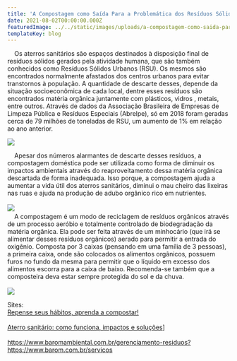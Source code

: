 ```yaml
---
title: 'A Compostagem como Saída Para a Problemática dos Resíduos Sólidos no Brasil'
date: 2021-08-02T00:00:00.000Z
featuredImage: ../../static/images/uploads/a-compostagem-como-saida-para-a-problematica-dos-residuos-solidos-no-brasil.jpg
templateKey: blog
---
```


<p>
  <span style="font-weight: 400;">
      Os aterros sanitários são espaços destinados à disposição final de resíduos sólidos gerados pela atividade humana, que são também conhecidos como Resíduos Sólidos Urbanos (RSU). Os mesmos são encontrados normalmente afastados dos centros urbanos para evitar transtornos à população. A quantidade de descarte desses, depende da situação socioeconômica de cada local, dentre esses resíduos são encontrados matéria orgânica juntamente com plásticos, vidros , metais, entre outros. Através de dados da Associação Brasileira de Empresas de Limpeza Pública e Resíduos Especiais (Abrelpe), só em 2018 foram geradas cerca de 79 milhões de toneladas de RSU, um aumento de 1% em relação ao ano anterior.
  </span>
</p>
<p>
  <img class="aligncenter" src="https://media.giphy.com/media/2p15M2c5lmc7u/giphy.gif" />
</p>
<p>
  <span style="font-weight: 400;">
      Apesar dos números alarmantes de descarte desses resíduos, a compostagem doméstica pode ser utilizada como forma de diminuir os impactos ambientais através do reaproveitamento dessa matéria orgânica descartada de forma inadequada. Isso porque, a compostagem ajuda a aumentar a vida útil dos aterros sanitários, diminui o mau cheiro das lixeiras nas ruas e ajuda na produção de adubo orgânico rico em nutrientes.
  </span>
  <span style="font-weight: 400;"><br /></span>
  <span style="font-weight: 400;"><br /></span>
  <a href="https://media.giphy.com/media/lr2W8YlTsV0JexsOiP/giphy.gif">
    <span style="font-weight: 400;">
      <img class="aligncenter" src="https://media.giphy.com/media/lr2W8YlTsV0JexsOiP/giphy.gif" />
    </span>
    <span style="font-weight: 400;"><br /></span>
  </a>
  <span style="font-weight: 400;">
      A compostagem é um modo de reciclagem de resíduos orgânicos através de um processo aeróbio e totalmente controlado de biodegradação da matéria orgânica. Ela pode ser feita através de um minhocário (que irá se alimentar desses resíduos orgânicos) aerado para permitir a entrada do oxigênio. Composta por 3 caixas (pensando em uma família de 3 pessoas), a primeira caixa, onde são colocados os alimentos orgânicos, possuem furos no fundo da mesma para permitir que o líquido em excesso dos alimentos escorra para a caixa de baixo. Recomenda-se também que a composteira deva estar sempre protegida do sol e da chuva.
  </span>
  <span style="font-weight: 400;"><br /></span>
  <span style="font-weight: 400;"><br /></span>
  <a href="https://media.giphy.com/media/esnc3dzOLEfmkkFKX0/giphy.gif">
    <span style="font-weight: 400;">
      <img class="aligncenter" src="https://media.giphy.com/media/esnc3dzOLEfmkkFKX0/giphy.gif" />
    </span>
  </a>
</p>
<p>
  <span style="font-weight: 400;">Sites:<br /></span>
  <a href="https://esf.org.br/compostagem/">
    <span style="font-weight: 400;">Repense seus hábitos, aprenda a compostar!</span>
    <span style="font-weight: 400;"><br /></span>
    <span style="font-weight: 400;"><br /></span>
  </a>
  <a href="https://www.ecycle.com.br/7954-aterro-sanitario.html">
    <span style="font-weight: 400;">Aterro sanitário: como funciona, impactos e soluções</span>]
    <span style="font-weight: 400;"><br /></span>
    <span style="font-weight: 400;"><br /></span>
  </a>
  <a href="https://www.baromambiental.com.br/gerenciamento-residuos?https://www.barom.com.br/servicos">
    <span style="font-weight: 400;">https://www.baromambiental.com.br/gerenciamento-residuos?https://www.barom.com.br/servicos</span>
    <span style="font-weight: 400;"><br /></span>
  </a>
</p>
